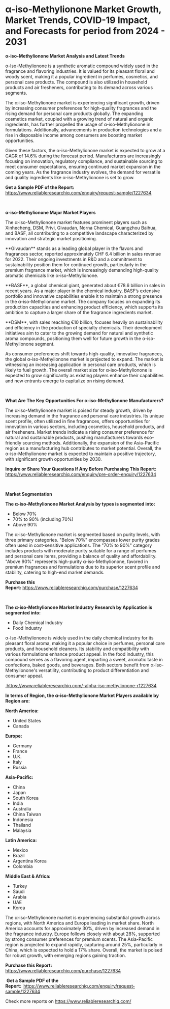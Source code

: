 <p><h1>α-iso-Methylionone Market Growth, Market Trends, COVID-19 Impact, and Forecasts for period from 2024 - 2031</h1></p><p><strong>α-iso-Methylionone Market Analysis and Latest Trends</strong></p>
<p><p>α-Iso-Methylionone is a synthetic aromatic compound widely used in the fragrance and flavoring industries. It is valued for its pleasant floral and woody scent, making it a popular ingredient in perfumes, cosmetics, and personal care products. The compound is also utilized in household products and air fresheners, contributing to its demand across various segments.</p><p>The α-iso-Methylionone market is experiencing significant growth, driven by increasing consumer preferences for high-quality fragrances and the rising demand for personal care products globally. The expanding cosmetics market, coupled with a growing trend of natural and organic ingredients, has further propelled the usage of α-iso-Methylionone in formulations. Additionally, advancements in production technologies and a rise in disposable income among consumers are boosting market opportunities.</p><p>Given these factors, the α-iso-Methylionone market is expected to grow at a CAGR of 14.6% during the forecast period. Manufacturers are increasingly focusing on innovation, regulatory compliance, and sustainable sourcing to meet consumer expectations, ensuring continued market expansion in the coming years. As the fragrance industry evolves, the demand for versatile and quality ingredients like α-iso-Methylionone is set to grow.</p></p>
<p><strong>Get a Sample PDF of the Report:&nbsp;</strong> <a href="https://www.reliableresearchiq.com/enquiry/request-sample/1227634?utm_campaign=1123&utm_medium=2&utm_source=Github&utm_content=ia&utm_term=29122024&utm_id=a-iso-methylionone">https://www.reliableresearchiq.com/enquiry/request-sample/1227634</a></p>
<p>&nbsp;</p>
<p><strong>α-iso-Methylionone Major Market Players</strong></p>
<p><p>The α-iso-Methylionone market features prominent players such as Xinhecheng, DSM, Privi, Givaudan, Norna Chemical, Guangzhou Baihua, and BASF, all contributing to a competitive landscape characterized by innovation and strategic market positioning.</p><p>**Givaudan** stands as a leading global player in the flavors and fragrances sector, reported approximately CHF 6.4 billion in sales revenue for 2022. Their ongoing investments in R&D and a commitment to sustainability position them for continued growth, particularly in the premium fragrance market, which is increasingly demanding high-quality aromatic chemicals like α-iso-Methylionone.</p><p>**BASF**, a global chemical giant, generated about €78.6 billion in sales in recent years. As a major player in the chemical industry, BASF’s extensive portfolio and innovative capabilities enable it to maintain a strong presence in the α-iso-Methylionone market. The company focuses on expanding its production capacities and enhancing product efficiency, which supports its ambition to capture a larger share of the fragrance ingredients market.</p><p>**DSM**, with sales reaching €10 billion, focuses heavily on sustainability and efficiency in the production of specialty chemicals. Their development initiatives aim to cater to the growing demand for natural and synthetic aroma compounds, positioning them well for future growth in the α-iso-Methylionone segment.</p><p>As consumer preferences shift towards high-quality, innovative fragrances, the global α-iso-Methylionone market is projected to expand. The market is witnessing an increasing application in personal care products, which is likely to fuel growth. The overall market size for α-iso-Methylionone is expected to grow significantly as existing players enhance their capabilities and new entrants emerge to capitalize on rising demand.</p></p>
<p>&nbsp;</p>
<p><strong>What Are The Key Opportunities For α-iso-Methylionone Manufacturers?</strong></p>
<p><p>The α-iso-Methylionone market is poised for steady growth, driven by increasing demand in the fragrance and personal care industries. Its unique scent profile, often utilized in fine fragrances, offers opportunities for innovation in various sectors, including cosmetics, household products, and air fresheners. Market trends indicate a rising consumer preference for natural and sustainable products, pushing manufacturers towards eco-friendly sourcing methods. Additionally, the expansion of the Asia-Pacific region as a manufacturing hub contributes to market potential. Overall, the α-iso-Methylionone market is expected to maintain a positive trajectory, with significant growth opportunities by 2030.</p></p>
<p><strong>Inquire or Share Your Questions If Any Before Purchasing This Report:</strong> <a href="https://www.reliableresearchiq.com/enquiry/pre-order-enquiry/1227634?utm_campaign=1123&utm_medium=2&utm_source=Github&utm_content=ia&utm_term=29122024&utm_id=a-iso-methylionone">https://www.reliableresearchiq.com/enquiry/pre-order-enquiry/1227634</a></p>
<p>&nbsp;</p>
<p><strong>Market Segmentation</strong></p>
<p><strong>The α-iso-Methylionone Market Analysis by types is segmented into:</strong></p>
<p><ul><li>Below 70%</li><li>70% to 90% (including 70%)</li><li>Above 90%</li></ul></p>
<p><p>The α-iso-Methylionone market is segmented based on purity levels, with three primary categories. "Below 70%" encompasses lower purity grades often used in cost-sensitive applications. The "70% to 90%" category includes products with moderate purity suitable for a range of perfumes and personal care items, providing a balance of quality and affordability. "Above 90%" represents high-purity α-iso-Methylionone, favored in premium fragrances and formulations due to its superior scent profile and stability, catering to high-end market demands.</p></p>
<p><strong>Purchase this Report:&nbsp;</strong><a href="https://www.reliableresearchiq.com/purchase/1227634?utm_campaign=1123&utm_medium=2&utm_source=Github&utm_content=ia&utm_term=29122024&utm_id=a-iso-methylionone">https://www.reliableresearchiq.com/purchase/1227634</a></p>
<p>&nbsp;</p>
<p><strong>The α-iso-Methylionone Market Industry Research by Application is segmented into:</strong></p>
<p><ul><li>Daily Chemical Industry</li><li>Food Industry</li></ul></p>
<p><p>α-Iso-Methylionone is widely used in the daily chemical industry for its pleasant floral aroma, making it a popular choice in perfumes, personal care products, and household cleaners. Its stability and compatibility with various formulations enhance product appeal. In the food industry, this compound serves as a flavoring agent, imparting a sweet, aromatic taste in confections, baked goods, and beverages. Both sectors benefit from α-Iso-Methylionone's versatility, contributing to product differentiation and consumer appeal.</p></p>
<p><a href="https://www.reliableresearchiq.com/-alpha-iso-methylionone-r1227634?utm_campaign=1123&utm_medium=2&utm_source=Github&utm_content=ia&utm_term=29122024&utm_id=a-iso-methylionone">&nbsp;https://www.reliableresearchiq.com/-alpha-iso-methylionone-r1227634</a></p>
<p><strong>In terms of Region, the α-iso-Methylionone Market Players available by Region are:</strong></p>
<p>
    <p> <strong> North America: </strong>
        <ul>
            <li>United States</li>
            <li>Canada</li>
        </ul>
        </p> 
    <p> <strong> Europe: </strong>
        <ul>
            <li>Germany</li>
            <li>France</li>
            <li>U.K.</li>
            <li>Italy</li>
            <li>Russia</li>
        </ul>
        </p> 
    <p> <strong> Asia-Pacific: </strong>
        <ul>
            <li>China</li>
            <li>Japan</li>
            <li>South Korea</li>
            <li>India</li>
            <li>Australia</li>
            <li>China Taiwan</li>
            <li>Indonesia</li>
            <li>Thailand</li>
            <li>Malaysia</li>
        </ul>
        </p> 
    <p> <strong> Latin America: </strong>
        <ul>
            <li>Mexico</li>
            <li>Brazil</li>
            <li>Argentina Korea</li>
            <li>Colombia</li>
        </ul>
        </p> 
    <p> <strong> Middle East & Africa: </strong>
        <ul>
            <li>Turkey</li>
            <li>Saudi</li>
            <li>Arabia</li>
            <li>UAE</li>
            <li>Korea</li>
        </ul>
    </p>
    </p>
<p><p>The α-iso-Methylionone market is experiencing substantial growth across regions, with North America and Europe leading in market share. North America accounts for approximately 30%, driven by increased demand in the fragrance industry. Europe follows closely with about 28%, supported by strong consumer preferences for premium scents. The Asia-Pacific region is projected to expand rapidly, capturing around 25%, particularly in China, which is expected to hold a 17% share. Overall, the market is poised for robust growth, with emerging regions gaining traction.</p></p>
<p><strong>Purchase this Report: </strong><a href="https://www.reliableresearchiq.com/purchase/1227634?utm_campaign=1123&utm_medium=2&utm_source=Github&utm_content=ia&utm_term=29122024&utm_id=a-iso-methylionone">https://www.reliableresearchiq.com/purchase/1227634</a></p>
<p>&nbsp;<strong>Get a Sample PDF of the Report:&nbsp;&nbsp;</strong><a href="https://www.reliableresearchiq.com/enquiry/request-sample/1227634?utm_campaign=1123&utm_medium=2&utm_source=Github&utm_content=ia&utm_term=29122024&utm_id=a-iso-methylionone">https://www.reliableresearchiq.com/enquiry/request-sample/1227634</a></p>
<p><strong></strong></p>
<p>Check more reports on <a href="https://www.reliableresearchiq.com/?utm_campaign=1123&utm_medium=2&utm_source=Github&utm_content=ia&utm_term=29122024&utm_id=a-iso-methylionone">https://www.reliableresearchiq.com/</a></p>